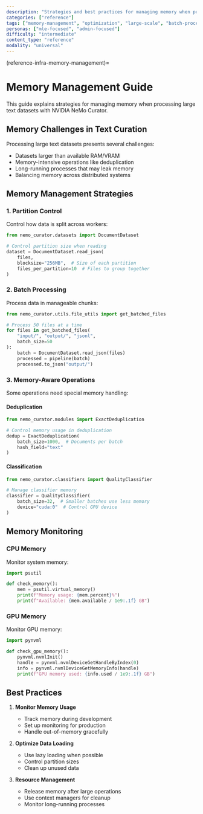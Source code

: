 ```yaml
---
description: "Strategies and best practices for managing memory when processing large datasets with NeMo Curator"
categories: ["reference"]
tags: ["memory-management", "optimization", "large-scale", "batch-processing", "monitoring", "performance"]
personas: ["mle-focused", "admin-focused"]
difficulty: "intermediate"
content_type: "reference"
modality: "universal"
---
```


(reference-infra-memory-management)=
# Memory Management Guide

This guide explains strategies for managing memory when processing large text datasets with NVIDIA NeMo Curator.

## Memory Challenges in Text Curation

Processing large text datasets presents several challenges:
- Datasets larger than available RAM/VRAM
- Memory-intensive operations like deduplication
- Long-running processes that may leak memory
- Balancing memory across distributed systems

## Memory Management Strategies

### 1. Partition Control

Control how data is split across workers:
```python
from nemo_curator.datasets import DocumentDataset

# Control partition size when reading
dataset = DocumentDataset.read_json(
    files,
    blocksize="256MB",  # Size of each partition
    files_per_partition=10  # Files to group together
)
```

### 2. Batch Processing

Process data in manageable chunks:
```python
from nemo_curator.utils.file_utils import get_batched_files

# Process 50 files at a time
for files in get_batched_files(
    "input/", "output/", "jsonl",
    batch_size=50
):
    batch = DocumentDataset.read_json(files)
    processed = pipeline(batch)
    processed.to_json("output/")
```

### 3. Memory-Aware Operations

Some operations need special memory handling:

#### Deduplication
```python
from nemo_curator.modules import ExactDeduplication

# Control memory usage in deduplication
dedup = ExactDeduplication(
    batch_size=1000,  # Documents per batch
    hash_field="text"
)
```

#### Classification
```python
from nemo_curator.classifiers import QualityClassifier

# Manage classifier memory
classifier = QualityClassifier(
    batch_size=32,  # Smaller batches use less memory
    device="cuda:0"  # Control GPU device
)
```

## Memory Monitoring

### CPU Memory

Monitor system memory:
```python
import psutil

def check_memory():
    mem = psutil.virtual_memory()
    print(f"Memory usage: {mem.percent}%")
    print(f"Available: {mem.available / 1e9:.1f} GB")
```

### GPU Memory

Monitor GPU memory:
```python
import pynvml

def check_gpu_memory():
    pynvml.nvmlInit()
    handle = pynvml.nvmlDeviceGetHandleByIndex(0)
    info = pynvml.nvmlDeviceGetMemoryInfo(handle)
    print(f"GPU memory used: {info.used / 1e9:.1f} GB")
```

## Best Practices

1. **Monitor Memory Usage**
   - Track memory during development
   - Set up monitoring for production
   - Handle out-of-memory gracefully

2. **Optimize Data Loading**
   - Use lazy loading when possible
   - Control partition sizes
   - Clean up unused data

3. **Resource Management**
   - Release memory after large operations
   - Use context managers for cleanup
   - Monitor long-running processes
